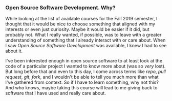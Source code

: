 ### Open Source Software Development. Why?

While looking at the list of available courses for the Fall 2019 semester, I thought that it would be nice to choose something that aligned with my interests or even just curiosity. Maybe it would be easier if it did, but probably not. What I really wanted, if possible, was to leave with a greater understanding of something that I already interact with or care about. When I saw _Open Source Software Development_ was available, I knew I had to see about it.

I've been interested enough in open source software to at least look at the code of a particular project I wanted to know more about (was so *very* lost). But long before that and even to this day, I come across terms like _repo_, _pull request_, _git_, _fork_, and I wouldn't be able to tell you much more than what I've gathered from context. So if I have to learn something, why not this? And who knows, maybe taking this course will lead to me giving back to software that I have used and really care about.

